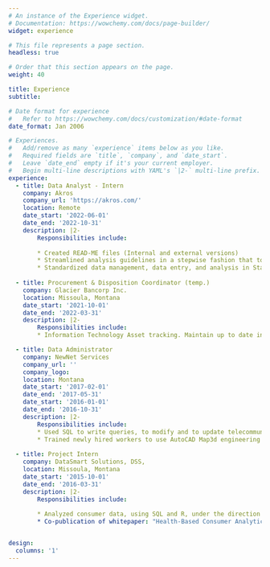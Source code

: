 ```yaml
---
# An instance of the Experience widget.
# Documentation: https://wowchemy.com/docs/page-builder/
widget: experience

# This file represents a page section.
headless: true

# Order that this section appears on the page.
weight: 40

title: Experience
subtitle:

# Date format for experience
#   Refer to https://wowchemy.com/docs/customization/#date-format
date_format: Jan 2006

# Experiences.
#   Add/remove as many `experience` items below as you like.
#   Required fields are `title`, `company`, and `date_start`.
#   Leave `date_end` empty if it's your current employer.
#   Begin multi-line descriptions with YAML's `|2-` multi-line prefix.
experience:
  - title: Data Analyst - Intern
    company: Akros
    company_url: 'https://akros.com/'
    location: Remote
    date_start: '2022-06-01'
    date_end: '2022-10-31'
    description: |2- 
        Responsibilities include:
        
        * Created READ-ME files (Internal and external versions)
        * Streamlined analysis guidelines in a stepwise fashion that took into account the different software packages being used within the company (i.e., ArcGIS, Stata, R)
        * Standardized data management, data entry, and analysis in Stata17.
        
  - title: Procurement & Disposition Coordinator (temp.)
    company: Glacier Bancorp Inc.
    location: Missoula, Montana
    date_start: '2021-10-01' 
    date_end: '2022-03-31'
    description: |2- 
        Responsibilities include:
        * Information Technology Asset tracking. Maintain up to date inventory (computer and hardware equipment) for the organization, and related documentation and technical specifications.

  - title: Data Administrator
    company: NewNet Services
    company_url: ''
    company_logo: 
    location: Montana
    date_start: '2017-02-01' 
    date_end: '2017-05-31'
    date_start: '2016-01-01'
    date_end: '2016-10-31'
    description: |2- 
        Responsibilities include: 
        * Used SQL to write queries, to modify and to update telecommunication companies' data.
        * Trained newly hired workers to use AutoCAD Map3d engineering software and assisted clients.
        
  - title: Project Intern
    company: DataSmart Solutions, DSS, 
    location: Missoula, Montana
    date_start: '2015-10-01'
    date_end: '2016-03-31'
    description: |2- 
        Responsibilities include:
    
        * Analyzed consumer data, using SQL and R, under the direction of the DSS Analytic Scientist. Loaded data into DSS's proprietary data base. Maintained DSS Benchmarking / Reporting. Maintained proper procedures for dealing with Personal Health Information (PHI) and followed Health Insurance Portability and Accountability Acts (HIPAA) guidelines and rules. Supported submission of articles for professional journals. Completed classes in Information Systems, Data Analysis, Healthcare Informatics, and Project Management. Managed few projects using Scrum.
        * Co-publication of whitepaper: "Health-Based Consumer Analytics: Bending Trend by Design, Not by Chance" by Damon Shepherd MS, Guedem Dara MA, Caitlin Swift MA, and Mary Kay Bogumill PhD. Predictive Modeling News. Volume 9, Number 2. February 2016. <a href = "https://www.healthcareupdatenewsservice.com/archive/2016/PreModNews20160205.html" target="_blank" rel="noopener noreferrer" style="color: ocean">Link to the white paper</a> ' 


design:
  columns: '1'
---
```

